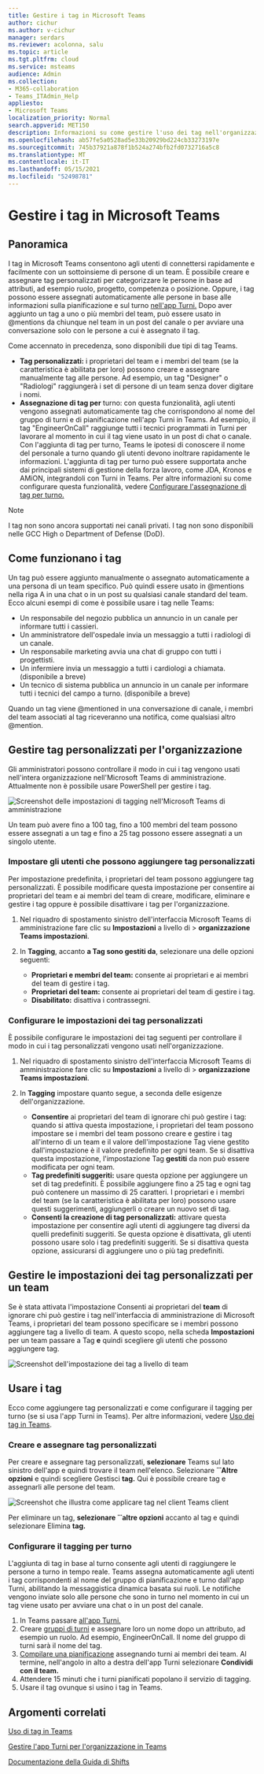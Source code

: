 ```yaml
---
title: Gestire i tag in Microsoft Teams
author: cichur
ms.author: v-cichur
manager: serdars
ms.reviewer: acolonna, salu
ms.topic: article
ms.tgt.pltfrm: cloud
ms.service: msteams
audience: Admin
ms.collection:
- M365-collaboration
- Teams_ITAdmin_Help
appliesto:
- Microsoft Teams
localization_priority: Normal
search.appverid: MET150
description: Informazioni su come gestire l'uso dei tag nell'organizzazione in Microsoft Teams.
ms.openlocfilehash: ab57fe5a0528ad5e33b20929bd224cb33273197e
ms.sourcegitcommit: 745b37921a878f1b524a274bfb2fd0732716a5c8
ms.translationtype: MT
ms.contentlocale: it-IT
ms.lasthandoff: 05/15/2021
ms.locfileid: "52498781"
---
```

# <a name="manage-tags-in-microsoft-teams"></a>Gestire i tag in Microsoft Teams

## <a name="overview"></a>Panoramica

I tag in Microsoft Teams consentono agli utenti di connettersi rapidamente e facilmente con un sottoinsieme di persone di un team. È possibile creare e assegnare tag personalizzati per categorizzare le persone in base ad attributi, ad esempio ruolo, progetto, competenza o posizione. Oppure, i tag possono essere assegnati automaticamente alle persone in base alle informazioni sulla pianificazione e sul turno [nell'app Turni.](https://support.microsoft.com/office/apps-and-services-cc1fba57-9900-4634-8306-2360a40c665b?#PickTab=Shifts) Dopo aver aggiunto un tag a uno o più membri del team, può essere usato in @mentions da chiunque nel team in un post del canale o per avviare una conversazione solo con le persone a cui è assegnato il tag.

Come accennato in precedenza, sono disponibili due tipi di tag Teams.

- **Tag personalizzati:** i proprietari del team e i membri del team (se la caratteristica è abilitata per loro) possono creare e assegnare manualmente tag alle persone. Ad esempio, un tag "Designer" o "Radiologi" raggiungerà i set di persone di un team senza dover digitare i nomi.
- **Assegnazione di tag per** turno: con questa funzionalità, agli utenti vengono assegnati automaticamente tag che corrispondono al nome del gruppo di turni e di pianificazione nell'app Turni in Teams. [](https://support.microsoft.com/office/get-started-in-shifts-5f3e30d8-1821-4904-be26-c3cd25a497d6#bkmk_openshiftsappdesktop) Ad esempio, il tag "EngineerOnCall" raggiunge tutti i tecnici programmati in Turni per lavorare al momento in cui il tag viene usato in un post di chat o canale. Con l'aggiunta di tag per turno, Teams le ipotesi di conoscere il nome del personale a turno quando gli utenti devono inoltrare rapidamente le informazioni. L'aggiunta di tag per turno può essere supportata anche dai principali sistemi di gestione della forza lavoro, come JDA, Kronos e AMiON, integrandoli con Turni in Teams. Per altre informazioni su come configurare questa funzionalità, vedere [Configurare l'assegnazione di tag per turno.](#set-up-tagging-by-shift)

> [!NOTE]
> I tag non sono ancora supportati nei canali privati. I tag non sono disponibili nelle GCC High o Department of Defense (DoD). 

## <a name="how-tags-work"></a>Come funzionano i tag

Un tag può essere aggiunto manualmente o assegnato automaticamente a una persona di un team specifico. Può quindi essere usato in @mentions  nella riga A in una chat o in un post su qualsiasi canale standard del team. Ecco alcuni esempi di come è possibile usare i tag nelle Teams:

- Un responsabile del negozio pubblica un annuncio in un canale per informare tutti i cassieri.
- Un amministratore dell'ospedale invia un messaggio a tutti i radiologi di un canale.
- Un responsabile marketing avvia una chat di gruppo con tutti i progettisti.
- Un infermiere invia un messaggio a tutti i cardiologi a chiamata. (disponibile a breve)
- Un tecnico di sistema pubblica un annuncio in un canale per informare tutti i tecnici del campo a turno. (disponibile a breve)

Quando un tag viene @mentioned in una conversazione di canale, i membri del team associati al tag riceveranno una notifica, come qualsiasi altro @mention.

## <a name="manage-custom-tags-for-your-organization"></a>Gestire tag personalizzati per l'organizzazione

Gli amministratori possono controllare il modo in cui i tag vengono usati nell'intera organizzazione nell'Microsoft Teams di amministrazione. Attualmente non è possibile usare PowerShell per gestire i tag.

![Screenshot delle impostazioni di tagging nell'Microsoft Teams di amministrazione](media/manage-tags-admin-settings.png)

Un team può avere fino a 100 tag, fino a 100 membri del team possono essere assegnati a un tag e fino a 25 tag possono essere assegnati a un singolo utente. 

### <a name="set-who-can-add-custom-tags"></a>Impostare gli utenti che possono aggiungere tag personalizzati

Per impostazione predefinita, i proprietari del team possono aggiungere tag personalizzati. È possibile modificare questa impostazione per consentire ai proprietari del team e ai membri del team di creare, modificare, eliminare e gestire i tag oppure è possibile disattivare i tag per l'organizzazione.

1. Nel riquadro di spostamento sinistro dell'interfaccia Microsoft Teams di amministrazione fare clic su **Impostazioni** a livello di  >  **organizzazione Teams impostazioni**.
2. In **Tagging**, accanto **a Tag sono gestiti da**, selezionare una delle opzioni seguenti:

    - **Proprietari e membri del team:** consente ai proprietari e ai membri del team di gestire i tag.
    - **Proprietari del team:** consente ai proprietari del team di gestire i tag.
    - **Disabilitato:** disattiva i contrassegni.

### <a name="configure-custom-tags-settings"></a>Configurare le impostazioni dei tag personalizzati

È possibile configurare le impostazioni dei tag seguenti per controllare il modo in cui i tag personalizzati vengono usati nell'organizzazione.

1. Nel riquadro di spostamento sinistro dell'interfaccia Microsoft Teams di amministrazione fare clic su **Impostazioni** a livello di  >  **organizzazione Teams impostazioni**.
2. In **Tagging** impostare quanto segue, a seconda delle esigenze dell'organizzazione.

    - **Consentire** ai proprietari del team di ignorare chi può gestire i tag: quando si attiva questa impostazione,  i proprietari del team possono impostare se i membri del team possono creare e gestire i tag all'interno di un team e il valore dell'impostazione Tag viene gestito dall'impostazione è il valore predefinito per ogni team. Se si disattiva questa impostazione, l'impostazione Tag **gestiti** da non può essere modificata per ogni team.
    - **Tag predefiniti suggeriti:** usare questa opzione per aggiungere un set di tag predefiniti. È possibile aggiungere fino a 25 tag e ogni tag può contenere un massimo di 25 caratteri. I proprietari e i membri del team (se la caratteristica è abilitata per loro) possono usare questi suggerimenti, aggiungerli o creare un nuovo set di tag.
    - **Consenti la creazione di tag personalizzati:** attivare questa impostazione per consentire agli utenti di aggiungere tag diversi da quelli predefiniti suggeriti. Se questa opzione è disattivata, gli utenti possono usare solo i tag predefiniti suggeriti. Se si disattiva questa opzione, assicurarsi di aggiungere uno o più tag predefiniti.

## <a name="manage-custom-tags-settings-for-a-team"></a>Gestire le impostazioni dei tag personalizzati per un team

Se è stata attivata l'impostazione Consenti ai proprietari del **team** di ignorare chi può gestire i tag nell'interfaccia di amministrazione di Microsoft Teams, i proprietari del team possono specificare se i membri possono aggiungere tag a livello di team. A questo scopo, nella scheda **Impostazioni** per un team passare a Tag **e** quindi scegliere gli utenti che possono aggiungere tag.

![Screenshot dell'impostazione dei tag a livello di team](media/manage-tags-team-settings.png)

## <a name="use-tags"></a>Usare i tag

Ecco come aggiungere tag personalizzati e come configurare il tagging per turno (se si usa l'app Turni in Teams). Per altre informazioni, vedere [Uso dei tag in Teams](https://support.office.com/article/using-tags-in-teams-667bd56f-32b8-4118-9a0b-56807c96d91e).

### <a name="create-and-assign-custom-tags"></a>Creare e assegnare tag personalizzati

Per creare e assegnare tag personalizzati, **selezionare** Teams sul lato sinistro dell'app e quindi trovare il team nell'elenco. Selezionare **̇ ̇ ̇ Altre opzioni** e quindi scegliere Gestisci **tag.** Qui è possibile creare tag e assegnarli alle persone del team.

![Screenshot che illustra come applicare tag nel client Teams client ](media/manage-tags-teams.png)

Per eliminare un tag, **selezionare ̇ ̇ ̇ altre opzioni** accanto al tag e quindi selezionare Elimina **tag.**

### <a name="set-up-tagging-by-shift"></a>Configurare il tagging per turno

L'aggiunta di tag in base al turno consente agli utenti di raggiungere le persone a turno in tempo reale. Teams assegna automaticamente agli utenti i tag corrispondenti al nome del gruppo di pianificazione e turno dall'app Turni, abilitando la messaggistica dinamica basata sui ruoli. Le notifiche vengono inviate solo alle persone che sono in turno nel momento in cui un tag viene usato per avviare una chat o in un post del canale. 

1. In Teams passare [all'app Turni.](https://support.microsoft.com/office/get-started-in-shifts-5f3e30d8-1821-4904-be26-c3cd25a497d6#bkmk_openshiftsappdesktop)
2. Creare [gruppi di turni](https://support.microsoft.com/office/fill-out-a-schedule-in-shifts-2d58df9b-1c6c-4c84-b0c3-835de7ad13ea#bkmk_organizeshiftsbygroup) e assegnare loro un nome dopo un attributo, ad esempio un ruolo. Ad esempio, EngineerOnCall. Il nome del gruppo di turni sarà il nome del tag.
3. [Compilare una pianificazione](https://support.microsoft.com/office/fill-out-a-schedule-in-shifts-2d58df9b-1c6c-4c84-b0c3-835de7ad13ea) assegnando turni ai membri dei team. Al termine, nell'angolo in alto a destra dell'app Turni selezionare **Condividi con il team.**
4. Attendere 15 minuti che i turni pianificati popolano il servizio di tagging.
5. Usare il tag ovunque si usino i tag in Teams.

## <a name="related-topics"></a>Argomenti correlati

[Uso di tag in Teams](https://support.office.com/article/using-tags-in-teams-667bd56f-32b8-4118-9a0b-56807c96d91e)

[Gestire l'app Turni per l'organizzazione in Teams](expand-teams-across-your-org/shifts/manage-the-shifts-app-for-your-organization-in-teams.md)

[Documentazione della Guida di Shifts](https://support.microsoft.com/office/apps-and-services-cc1fba57-9900-4634-8306-2360a40c665b)
